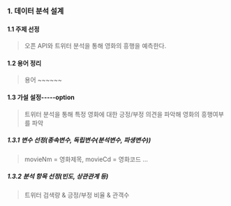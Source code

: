 
### 1. 데이터 분석 설계


#### 1.1 주제 선정

> 오픈 API와 트위터 분석을 통해 영화의 흥행을 예측한다.

#### 1.2 용어 정리

> 용어 ~~~~~~

#### 1.3 가설 설정-----option

> 트위터 분석을 통해 특정 영화에 대한 긍정/부정 의견을 파악해 영화의 흥행여부를 파악

##### 1.3.1 변수 선정(종속변수, 독립변수(분석변수, 파생변수))

> movieNm = 영화제목, movieCd = 영화코드 ...

##### 1.3.2 분석 항목 선정(빈도, 상관관계 등)

> 트위터 검색량 & 긍정/부정 비율 & 관객수
